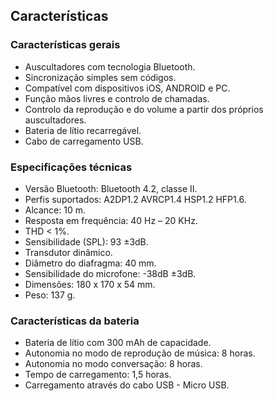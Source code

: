 ## Características

### Características gerais

- Auscultadores com tecnologia Bluetooth.
- Sincronização simples sem códigos.
- Compatível com dispositivos iOS, ANDROID e PC.
- Função mãos livres e controlo de chamadas.
- Controlo da reprodução e do volume a partir dos próprios auscultadores.
- Bateria de lítio recarregável.
- Cabo de carregamento USB.

### Especificações técnicas

- Versão Bluetooth: Bluetooth 4.2, classe II.
- Perfis suportados: A2DP1.2 AVRCP1.4 HSP1.2 HFP1.6.
- Alcance: 10 m.
- Resposta em frequência: 40 Hz – 20 KHz.
- THD < 1%.
- Sensibilidade (SPL): 93 ±3dB.
- Transdutor dinâmico.
- Diâmetro do diafragma: 40 mm.
- Sensibilidade do microfone: -38dB ±3dB.
- Dimensões: 180 x 170 x 54 mm.
- Peso: 137 g.


### Características da bateria <br/> 

- Bateria de lítio com 300 mAh de capacidade.
- Autonomia no modo de reprodução de música: 8 horas.
- Autonomia no modo conversação: 8 horas.
- Tempo de carregamento: 1,5 horas.
- Carregamento através do cabo USB - Micro USB.
